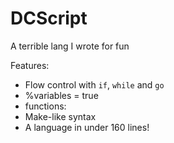 # DCScript
A terrible lang I wrote for fun

Features:
  - Flow control with `if`, `while` and `go`
  - %variables = true
  - functions:
  - Make-like syntax
  - A language in under 160 lines!
